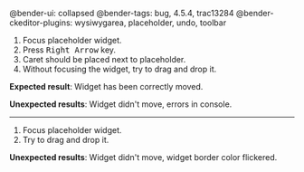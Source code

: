 @bender-ui: collapsed
@bender-tags: bug, 4.5.4, trac13284
@bender-ckeditor-plugins: wysiwygarea, placeholder, undo, toolbar

1. Focus placeholder widget.
2. Press <kbd>Right Arrow</kbd> key.
3. Caret should be placed next to placeholder.
4. Without focusing the widget, try to drag and drop it.

**Expected result**: Widget has been correctly moved.

**Unexpected results**: Widget didn't move, errors in console.

------------------

1. Focus placeholder widget.
2. Try to drag and drop it.

**Unexpected results**: Widget didn't move, widget border color flickered.
